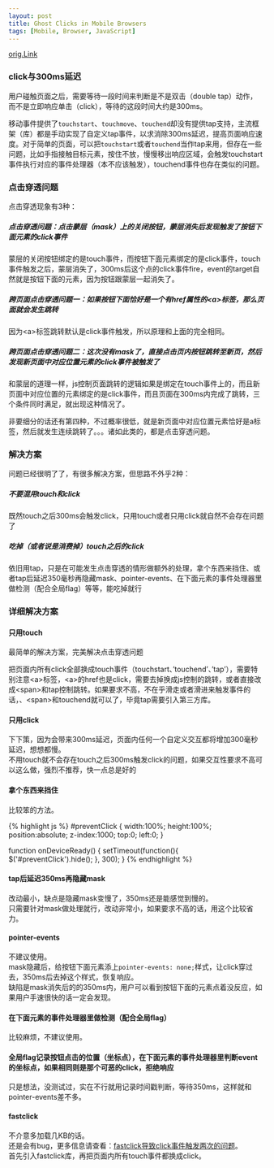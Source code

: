 ```yaml
---
layout: post
title: Ghost Clicks in Mobile Browsers
tags: [Mobile, Browser, JavaScript]
---
```


[orig.Link](http://www.ayqy.net/blog/%E7%A7%BB%E5%8A%A8%E9%A1%B5%E9%9D%A2%E7%82%B9%E5%87%BB%E7%A9%BF%E9%80%8F%E9%97%AE%E9%A2%98%E8%A7%A3%E5%86%B3%E6%96%B9%E6%A1%88/)

### click与300ms延迟

用户碰触页面之后，需要等待一段时间来判断是不是双击（double tap）动作，而不是立即响应单击（click），等待的这段时间大约是300ms。

移动事件提供了`touchstart`、`touchmove`、`touchend`却没有提供tap支持，主流框架（库）都是手动实现了自定义tap事件，以求消除300ms延迟，提高页面响应速度。对于简单的页面，可以把`touchstart`或者`touchend`当作tap来用，但存在一些问题，比如手指接触目标元素，按住不放，慢慢移出响应区域，会触发touchstart事件执行对应的事件处理器（本不应该触发），touchend事件也存在类似的问题。

<!--more-->


### 点击穿透问题

点击穿透现象有3种：

##### 点击穿透问题：点击蒙层（mask）上的关闭按钮，蒙层消失后发现触发了按钮下面元素的click事件

蒙层的关闭按钮绑定的是touch事件，而按钮下面元素绑定的是click事件，touch事件触发之后，蒙层消失了，300ms后这个点的click事件fire，event的target自然就是按钮下面的元素，因为按钮跟蒙层一起消失了。

##### 跨页面点击穿透问题一：如果按钮下面恰好是一个有href属性的\<a\>标签，那么页面就会发生跳转

因为\<a\>标签跳转默认是click事件触发，所以原理和上面的完全相同。

##### 跨页面点击穿透问题二：这次没有mask了，直接点击页内按钮跳转至新页，然后发现新页面中对应位置元素的click事件被触发了

和蒙层的道理一样，js控制页面跳转的逻辑如果是绑定在touch事件上的，而且新页面中对应位置的元素绑定的是click事件，而且页面在300ms内完成了跳转，三个条件同时满足，就出现这种情况了。

非要细分的话还有第四种，不过概率很低，就是新页面中对应位置元素恰好是a标签，然后就发生连续跳转了。。。诸如此类的，都是点击穿透问题。


### 解决方案
问题已经很明了了，有很多解决方案，但思路不外乎2种：

##### 不要混用touch和click

既然touch之后300ms会触发click，只用touch或者只用click就自然不会存在问题了

##### 吃掉（或者说是消费掉）touch之后的click

依旧用tap，只是在可能发生点击穿透的情形做额外的处理，拿个东西来挡住、或者tap后延迟350毫秒再隐藏mask、pointer-events、在下面元素的事件处理器里做检测（配合全局flag）等等，能吃掉就行


### 详细解决方案

#### 只用touch
最简单的解决方案，完美解决点击穿透问题

把页面内所有click全部换成touch事件（touchstart、’touchend’、’tap’），需要特别注意\<a\>标签，\<a\>的href也是click，需要去掉换成js控制的跳转，或者直接改成\<span\>和tap控制跳转。如果要求不高，不在乎滑走或者滑进来触发事件的话，、\<span\>和touchend就可以了，毕竟tap需要引入第三方库。

#### 只用click
下下策，因为会带来300ms延迟，页面内任何一个自定义交互都将增加300毫秒延迟，想想都慢。<br>
不用touch就不会存在touch之后300ms触发click的问题，如果交互性要求不高可以这么做，强烈不推荐，快一点总是好的

#### 拿个东西来挡住
比较笨的方法。

{% highlight js %}
#preventClick { width:100%; height:100%; position:absolute; z-index:1000; top:0; left:0; }

<body>
  <div id="preventClick"></div>
</body>

function onDeviceReady() {
  setTimeout(function(){
    $('#preventClick').hide();
  }, 300);
}
{% endhighlight %}

#### tap后延迟350ms再隐藏mask
改动最小，缺点是隐藏mask变慢了，350ms还是能感觉到慢的。<br>
只需要针对mask做处理就行，改动非常小，如果要求不高的话，用这个比较省力。

#### pointer-events
不建议使用。<br>
mask隐藏后，给按钮下面元素添上`pointer-events: none;`样式，让click穿过去，350ms后去掉这个样式，恢复响应。<br>
缺陷是mask消失后的的350ms内，用户可以看到按钮下面的元素点着没反应，如果用户手速很快的话一定会发现。

#### 在下面元素的事件处理器里做检测（配合全局flag）
比较麻烦，不建议使用。

#### 全局flag记录按钮点击的位置（坐标点），在下面元素的事件处理器里判断event的坐标点，如果相同则是那个可恶的click，拒绝响应
只是想法，没测试过，实在不行就用记录时间戳判断，等待350ms，这样就和pointer-events差不多。

#### fastclick
不介意多加载几KB的话。<br>
还是会有bug，更多信息请查看：[fastclick导致click事件触发两次的问题](http://www.foreverpx.cn/2015/07/02/Fastclick%E5%AF%BC%E8%87%B4click%E4%BA%8B%E4%BB%B6%E8%A7%A6%E5%8F%91%E4%B8%A4%E6%AC%A1%E7%9A%84%E9%97%AE%E9%A2%98/)。<br>
首先引入fastclick库，再把页面内所有touch事件都换成click。

